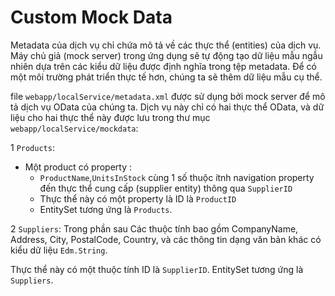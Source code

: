 # Custom Mock Data

Metadata của dịch vụ chỉ chứa mô tả về các thực thể (entities) của dịch vụ. Máy chủ giả (mock server) trong ứng dụng sẽ tự động tạo dữ liệu mẫu ngẫu nhiên dựa trên các kiểu dữ liệu được định nghĩa trong tệp metadata. Để có một môi trường phát triển thực tế hơn, chúng ta sẽ thêm dữ liệu mẫu cụ thể.

file `webapp/localService/metadata.xml` được sử dụng bởi mock server để mô tả dịch vụ OData của chúng ta. Dịch vụ này chỉ có hai thực thể OData, và dữ liệu cho hai thực thể này được lưu trong thư mục `webapp/localService/mockdata`:

1 `Products`:

- Một product có property :
  - `ProductName`,`UnitsInStock` cùng 1 số thuộc ítnh navigation property đến thực thể cung cấp (supplier entity) thông qua `SupplierID`
  - Thực thể này có một property là ID là `ProductID`
  - EntitySet tương ứng là `Products`.

2 `Suppliers`:
Trong phần sau
Các thuộc tính bao gồm CompanyName, Address, City, PostalCode, Country, và các thông tin dạng văn bản khác có kiểu dữ liệu `Edm.String`.

Thực thể này có một thuộc tính ID là `SupplierID`.
EntitySet tương ứng là `Suppliers`.
